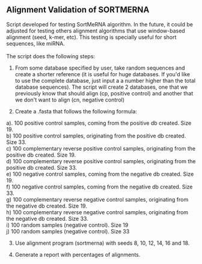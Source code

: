 ## Alignment Validation of SORTMERNA

Script developed for testing SortMeRNA algorithm. In the future, it could be adjusted for testing others alignment algorithms that use window-based alignment (seed, k-mer, etc). This testing is specially useful for short sequences, like miRNA. 
<br/>
<br/>
The script does the following steps:

1) From some database specified by user, take random sequences and create a shorter reference (it is useful for huge databases. If you'd like to use the complete database, just input a a number higher than the total database sequences). The script will create 2 databases, one that we previously know that should align (cp, positive control) and another that we don't want to align (cn, negative control)

2) Create a .fasta that follows the following formula:

a). 100 positive control samples, coming from the positive db created. Size 19.
<br/>
b) 100 positive control samples, originating from the positive db created. Size 33.
<br/>
c) 100 complementary reverse positive control samples, originating from the positive db created. Size 19.
<br/>
d) 100 complementary reverse positive control samples, originating from the positive db created. Size 33.
<br/>
e) 100 negative control samples, coming from the negative db created. Size 19.
<br/>
f) 100 negative control samples, coming from the negative db created. Size 33.
<br/>
g) 100 complementary reverse negative control samples, originating from the negative db created. Size 19.
<br/>
h) 100 complementary reverse negative control samples, originating from the negative db created. Size 33.
<br/>
i) 100 random samples (negative control). Size 19
<br/>
j) 100 random samples (negative control). Size 33


3) Use alignment program (sortmerna) with seeds 8, 10, 12, 14, 16 and 18.

4) Generate a report with percentages of alignments.

